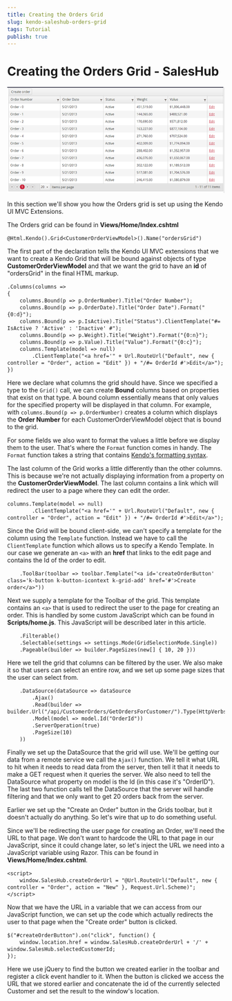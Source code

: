 ```yaml
---
title: Creating the Orders Grid
slug: kendo-saleshub-orders-grid
tags: Tutorial
publish: true
---
```


# Creating the Orders Grid - SalesHub

![kendo-saleshub-orders-grid-screenshot](images/kendo-saleshub-orders-grid-screenshot.png)

In this section we'll show you how the Orders grid is set up using the Kendo UI MVC Extensions.

The Orders grid can be found in **Views/Home/Index.cshtml**

    @Html.Kendo().Grid<CustomerOrderViewModel>().Name("ordersGrid")

The first part of the declaration tells the Kendo UI MVC extensions that we want to create a Kendo Grid that will be bound against objects of type **CustomerOrderViewModel** and that we want the grid
to have an **id** of "ordersGrid" in the final HTML markup.

    .Columns(columns =>
    {
        columns.Bound(p => p.OrderNumber).Title("Order Number");
        columns.Bound(p => p.OrderDate).Title("Order Date").Format("{0:d}");
        columns.Bound(p => p.IsActive).Title("Status").ClientTemplate("#= IsActive ? 'Active' : 'Inactive' #");
        columns.Bound(p => p.Weight).Title("Weight").Format("{0:n}");
        columns.Bound(p => p.Value).Title("Value").Format("{0:c}");
        columns.Template(model => null)
            .ClientTemplate("<a href='" + Url.RouteUrl("Default", new { controller = "Order", action = "Edit" }) + "/#= OrderId #'>Edit</a>");
    })

Here we declare what columns the grid should have. Since we specified a type to the `Grid()`
call, we can create **Bound** columns based on properties that exist on that type. A bound column
essentially means that only values for the specified property will be displayed in that column.
For example, with `columns.Bound(p => p.OrderNumber)` creates a column which displays the **Order
Number**
for each CustomerOrderViewModel object that is bound to the grid.

For some fields we also want to format the values a little before we display them to the user.
That's where the `Format` function comes in handy. The `Format` function takes a string that
contains [Kendo's formatting syntax](/api/framework/kendo#methods-format).

The last column of the Grid works a little differently than the other columns. This is because
we're not actually displaying information from a property on the **CustomerOrderViewModel**. The
last column contains a link which will redirect the user to a page where they can edit the order.

    columns.Template(model => null)
            .ClientTemplate("<a href='" + Url.RouteUrl("Default", new { controller = "Order", action = "Edit" }) + "/#= OrderId #'>Edit</a>");

Since the Grid will be bound client-side, we can't specify a template for the column using the
`Template` function. Instead we have to call the `ClientTemplate` function which allows us to
specify a Kendo Template. In our case we generate an `<a>` with an **href** that links to
the edit page and contains the Id of the order to edit.

        .ToolBar(toolbar => toolbar.Template("<a id='createOrderButton' class='k-button k-button-icontext k-grid-add' href='#'>Create order</a>"))

Next we supply a template for the Toolbar of the grid. This template contains an `<a>` that
is used to redirect the user to the page for creating an order. This is handled by some custom JavaScript which can be found in **Scripts/home.js**.
This JavaScript will be described later in this article.

        .Filterable()
        .Selectable(settings => settings.Mode(GridSelectionMode.Single))
        .Pageable(builder => builder.PageSizes(new[] { 10, 20 }))

Here we tell the grid that columns can be filtered by the user. We also make it so that users can
select an entire row, and we set up some page sizes that the user can select from.

        .DataSource(dataSource => dataSource
            .Ajax()
            .Read(builder => builder.Url("/api/CustomerOrders/GetOrdersForCustomer/").Type(HttpVerbs.Get))
            .Model(model => model.Id("OrderId"))
            .ServerOperation(true)
            .PageSize(10)
        ))

Finally we set up the DataSource that the grid will use. We'll be getting our data from a remote
service we call the `Ajax()` function. We tell it what URL to hit when it needs to read data
from the server, then tell it that it needs to make a GET request when it queries the server.
We also need to tell the DataSource what property on model is the Id (in this case it's "OrderID").
The last two function calls tell the DataSource that the server will handle filtering and that we
only want to get 20 orders back from the server.

Earlier we set up the "Create an Order" button in the Grids toolbar, but it doesn't actually do
anything. So let's wire that up to do something useful.

Since we'll be redirecting the user page for creating an Order, we'll need the URL to that page. We
don't want to hardcode the URL to that page in our JavaScript, since it could change later, so let's
inject the URL we need into a JavaScript variable using Razor. This can be found in **Views/Home/Index.cshtml**.

    <script>
        window.SalesHub.createOrderUrl = "@Url.RouteUrl("Default", new { controller = "Order", action = "New" }, Request.Url.Scheme)";
    </script>

Now that we have the URL in a variable that we can access from our JavaScript function, we can
set up the code which actually redirects the user to that page when the "Create order" button
is clicked.

    $("#createOrderButton").on("click", function() {
        window.location.href = window.SalesHub.createOrderUrl + '/' + window.SalesHub.selectedCustomerId;
    });

Here we use jQuery to find the button we created earlier in the toolbar and register a click
event handler to it. When the button is clicked we access the URL that we stored earlier and
concatenate the id of the currently selected Customer and set the result to the window's location.